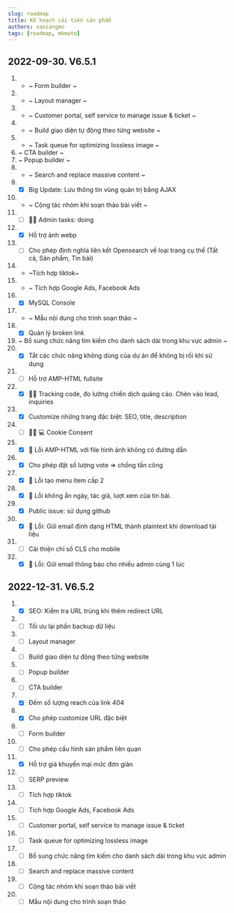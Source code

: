```yaml
---
slug: roadmap
title: Kế hoạch cải tiến sản phẩm
authors: saosangmo
tags: [roadmap, mkmate]
---
```

## 2022-09-30. V6.5.1
1. - ~ Form builder ~
2. - ~ Layout manager ~
3. - ~ Customer portal, self service to manage issue & ticket ~
4. - ~ Build giao diện tự động theo từng website ~
5. - ~ Task queue for optimizing lossless image ~
6. ~ CTA builder ~
7. ~ Popup builder ~
8. - ~ Search and replace massive content ~
9. - [x] Big Update: Lưu thông tin vùng quản trị bằng AJAX
10. - ~ Cộng tác nhóm khi soạn thảo bài viết ~
11. - [ ] 🏊‍♂️ Admin tasks: doing
12. - [x] Hỗ trợ ảnh webp
13. - [ ] Cho phép định nghĩa liên kết Opensearch về loại trang cụ thể (Tất cả, Sản phẩm, Tin bài)
14. - ~Tích hợp tiktok~
15. - ~ Tích hợp Google Ads, Facebook Ads
16. - [x] MySQL Console
17. - ~ Mẫu nội dung cho trình soạn thảo ~
18. - [x] Quản lý broken link
19. ~ Bổ sung chức năng tìm kiếm cho danh sách dài trong khu vực admin ~
20. - [x] Tắt các chức năng không dùng của dự án để không bị rối khi sử dụng
21. - [ ] Hỗ trợ AMP-HTML fullsite
22. - [x] 🥷🏽 Tracking code, đo lường chiến dịch quảng cáo. Chèn vào lead, inquiries
23. - [x] Customize những trang đặc biệt: SEO, title, description
24. - [ ] 🥷🏽 💻 Cookie Consent 
25. - [x] 🐞 Lỗi AMP-HTML với file hình ảnh không có đường dẫn
26. - [x] Cho phép đặt số lượng vote => chống tấn công
27. - [x] 🐞 Lỗi tạo menu item cấp 2
28. - [x] 🐞 Lỗi không ẩn ngày, tác giả, lượt xem của tin bài.
29. - [x] Public issue: sử dụng github
30. - [x] 🐞 Lỗi: Gửi email định dạng HTML thành plaintext khi download tài liệu
31. - [ ] Cải thiện chỉ số CLS cho mobile
32. - [x] 🐞 Lỗi: Gửi email thông báo cho nhiều admin cùng 1 lúc

## 2022-12-31. V6.5.2
1. - [x] SEO: Kiểm tra URL trùng khi thêm redirect URL
2. - [ ] Tối ưu lại phần backup dữ liệu
3. - [ ] Layout manager
4. - [ ] Build giao diện tự động theo từng website
5. - [ ] Popup builder
6. - [ ] CTA builder
7. - [x] Đếm số lượng reach của link 404
8. - [x] Cho phép customize URL đặc biệt
9. - [ ] Form builder
10. - [ ] Cho phép cấu hình sản phẩm liên quan
11. - [x] Hỗ trợ giá khuyến mại mức đơn giản
12. - [ ] SERP preview
13. - [ ] Tích hợp tiktok
14. - [ ] Tích hợp Google Ads, Facebook Ads
15. - [ ] Customer portal, self service to manage issue & ticket
16. - [ ] Task queue for optimizing lossless image
17. - [ ] Bổ sung chức năng tìm kiếm cho danh sách dài trong khu vực admin
18. - [ ] Search and replace massive content
19. - [ ] Cộng tác nhóm khi soạn thảo bài viết
20. - [ ] Mẫu nội dung cho trình soạn thảo
